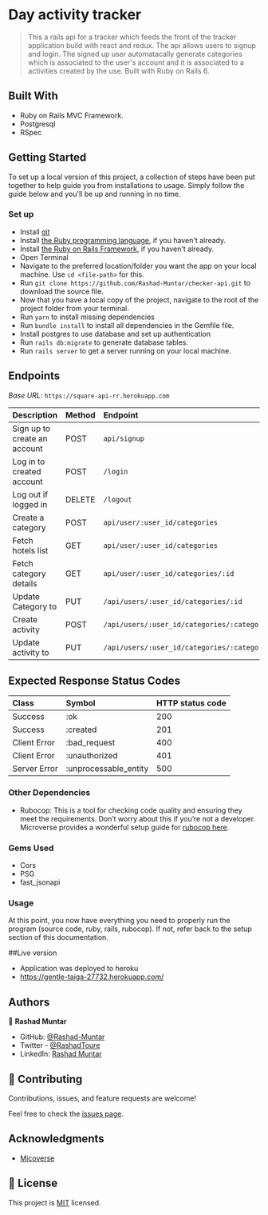 # Day activity tracker

> This a rails api for a tracker which feeds the front of the tracker application build with react and redux. The api allows users to signup and login. The signed up user automatacally generate categories which is associated to the user's account and it is associated to a activities created by the use.  Built with Ruby on Rails 6.

## Built With
- Ruby on Rails MVC Framework.
- Postgresql
- RSpec

## Getting Started

To set up a local version of this project, a collection of steps have been put together to help guide you from installations to usage. Simply follow the guide below and you'll be up and running in no time.

### Set up

- Install [git](https://git-scm.com/downloads)
- Install [the Ruby programming language](https://ruby-doc.org/downloads/), if you haven't already.
- Install [the Ruby on Rails Framework](https://guides.rubyonrails.org/getting_started.html), if you haven't already.
- Open Terminal
- Navigate to the preferred location/folder you want the app on your local machine. Use `cd <file-path>` for this.
- Run `git clone https://github.com/Rashad-Muntar/checker-api.git` to download the source file.
- Now that you have a local copy of the project, navigate to the root of the project folder from your terminal.
- Run `yarn` to install missing dependencies
- Run `bundle install` to install all dependencies in the Gemfile file.
- Install postgres to use database and set up authentication
- Run `rails db:migrate` to generate database tables.
- Run `rails server` to get a server running on your local machine.

## Endpoints
_Base URL_: `https://square-api-rr.herokuapp.com`

|Description|Method|Endpoint|
|:---|:---|:---|
|Sign up to create an account|POST|`api/signup`|
|Log in to created account|POST|`/login`|
|Log out if logged in|DELETE|`/logout`|
|Create a category|POST|`api/user/:user_id/categories`|
|Fetch hotels list |GET|`api/user/:user_id/categories`|
|Fetch category details |GET|`api/user/:user_id/categories/:id`|
|Update Category to |PUT|`/api/users/:user_id/categories/:id`|
|Create activity |POST|`/api/users/:user_id/categories/:category_id/activities`|
|Update activity to |PUT|`/api/users/:user_id/categories/:category_id/activities/:id`|


## Expected Response Status Codes

|Class|Symbol|HTTP status code|
|:---|:---|:---|
|Success|:ok|200|
|Success|:created|201|
|Client Error|:bad_request|400|
|Client Error|:unauthorized|401|
|Server Error|:unprocessable_entity|500|


### Other Dependencies

- Rubocop: This is a tool for checking code quality and ensuring they meet the requirements. Don’t worry about this if you’re not a developer. Microverse provides a wonderful setup guide for [rubocop here](https://github.com/microverseinc/linters-config/tree/master/ruby).

### Gems Used
- Cors
- PSG
- fast_jsonapi


### Usage

At this point, you now have everything you need to properly run the program (source code, ruby, rails, rubocop). If not, refer back to the setup section of this documentation.

##Live version
- Application was deployed to heroku 
- https://gentle-taiga-27732.herokuapp.com/

## Authors

👤 **Rashad Muntar**

- GitHub: [@Rashad-Muntar](https://github.com/Rashad-Muntar)
- Twitter - [@RashadToure](https://twitter.com/RashadToure)
- LinkedIn: [Rashad Muntar](https://www.linkedin.com/in/rashad-muntar/)

## 🤝 Contributing

Contributions, issues, and feature requests are welcome!

Feel free to check the [issues page](https://github.com/Rashad-Muntar/checker-api/issues).


## Acknowledgments

- [Micoverse](https://microverse.org)


## 📝 License

This project is [MIT](https://github.com/Rashad-Muntar/checker-api/blob/friendshipv2/LICENSE) licensed.
